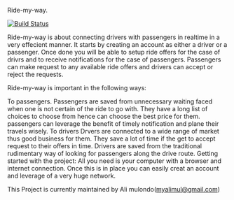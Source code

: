Ride-my-way.

[![Build Status](https://travis-ci.org/alimulondo/Ride-my-way.svg?branch=rideapiv1)](https://travis-ci.org/alimulondo/Ride-my-way)

Ride-my-way is about connecting drivers with passengers 
in realtime in a very effecient manner. 
It starts by creating an account as either 
a driver or a passenger. Once done
 you will be able to setup ride offers 
for the case of drivrs and
 to receive notifications for the case of passengers. 
Passengers can make request to any available ride offers
and drivers can accept or reject the requests.
    
Ride-my-way is important in the following ways:

To passengers.
  Passengers are saved from unnecessary 
waiting faced when one is not certain of the ride to go with.
  They have a long list of choices 
to choose from hence can choose the best price for them.
  passengers can leverage the benefit 
of timely notification and plane their travels wisely.
To drivers
  Drvers are connected to a wide range of market
 thus good business for them.
  They save a lot of time if the get to accept request
 to their offers in time.
  Drivers are saved from the traditional
 rudimentary way of looking for passengers along the drive route. 
Getting started with the project:
 All you need is your computer with a browser and internet connection. 
Once this is in place you can easily creat an account
and leverage of a very huge network.

This Project is currently maintained by Ali mulondo(myalimul@gmail.com)